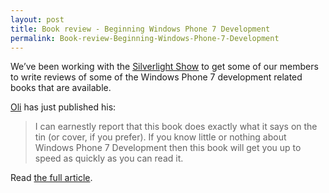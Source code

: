 ```yaml
---
layout: post
title: Book review - Beginning Windows Phone 7 Development
permalink: Book-review-Beginning-Windows-Phone-7-Development
---
```


We’ve been working with the [Silverlight Show](http://www.silverlightshow.net/) to get some of our members to write reviews of some of the Windows Phone 7 development related books that are available.

[Oli](http://twitter.com/ChemicalOli) has just published his:

> I can earnestly report that this book does exactly what it says on the tin (or cover, if you prefer). If you know little or nothing about Windows Phone 7 Development then this book will get you up to speed as quickly as you can read it.

Read [the full article](http://www.silverlightshow.net/items/Beginning-Windows-Phone-7-Development-.aspx).
